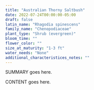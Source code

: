 ```yaml
---
title: "Australian Thorny Saltbush"
date: 2022-07-24T00:00:00-05:00
draft: false
latin_name: "Rhagodia spinescens"
family_name: "Chenopodiaceae"
plant_type: "Shrub (evergreen)"
bloom_time: ""
flower_color: ""
size_at_maturity: "1-3 ft"
water_needs: "None"
additional_characteristices_notes: ""
---
```


SUMMARY goes here.

<!--more-->

CONTENT goes here.